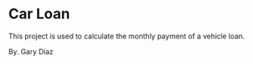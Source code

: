 # Car Loan

This project is used to calculate the monthly payment of a vehicle loan.

By. Gary Díaz
